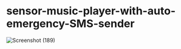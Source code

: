 # sensor-music-player-with-auto-emergency-SMS-sender

![Screenshot (189)](https://user-images.githubusercontent.com/56763840/94468906-cab49100-01e2-11eb-9158-e646fe8d9205.png)
